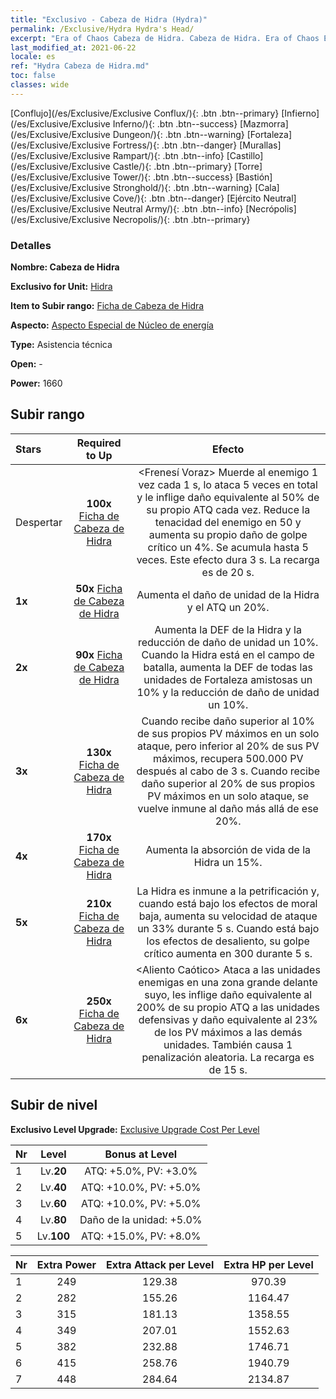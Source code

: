 ```yaml
---
title: "Exclusivo - Cabeza de Hidra (Hydra)"
permalink: /Exclusive/Hydra Hydra's Head/
excerpt: "Era of Chaos Cabeza de Hidra. Cabeza de Hidra. Era of Chaos Exclusivo Cabeza de Hidra. Hidra Exclusivo."
last_modified_at: 2021-06-22
locale: es
ref: "Hydra Cabeza de Hidra.md"
toc: false
classes: wide
---
```

 [Conflujo](/es/Exclusive/Exclusive Conflux/){: .btn .btn--primary} [Infierno](/es/Exclusive/Exclusive Inferno/){: .btn .btn--success} [Mazmorra](/es/Exclusive/Exclusive Dungeon/){: .btn .btn--warning} [Fortaleza](/es/Exclusive/Exclusive Fortress/){: .btn .btn--danger} [Murallas](/es/Exclusive/Exclusive Rampart/){: .btn .btn--info} [Castillo](/es/Exclusive/Exclusive Castle/){: .btn .btn--primary} [Torre](/es/Exclusive/Exclusive Tower/){: .btn .btn--success} [Bastión](/es/Exclusive/Exclusive Stronghold/){: .btn .btn--warning} [Cala](/es/Exclusive/Exclusive Cove/){: .btn .btn--danger} [Ejército Neutral](/es/Exclusive/Exclusive Neutral Army/){: .btn .btn--info} [Necrópolis](/es/Exclusive/Exclusive Necropolis/){: .btn .btn--primary} 

### Detalles
 **Nombre: Cabeza de Hidra** 

 **Exclusivo for Unit:** [Hidra](/es/units/Hydra/) 

 **Item to Subir rango:** [Ficha de Cabeza de Hidra](/ItemsES/con_997/)

 **Aspecto:** [Aspecto Especial de Núcleo de energía](/ItemsES/con_665/)

 **Type:** Asistencia técnica

 **Open:** -

 **Power:** 1660

## Subir rango

  |     Stars    |  Required to Up | Efecto |
  |:-------------|:---------------:|:---------------:|
  |  Despertar  | **100x** [Ficha de Cabeza de Hidra](/ItemsES/con_997/) | <Frenesí Voraz> Muerde al enemigo 1 vez cada 1 s, lo ataca 5 veces en total y le inflige daño equivalente al 50% de su propio ATQ cada vez. Reduce la tenacidad del enemigo en 50 y aumenta su propio daño de golpe crítico un 4%. Se acumula hasta 5 veces. Este efecto dura 3 s. La recarga es de 20 s. |
  | **1x** <i class="fas fa-star"/> | **50x** [Ficha de Cabeza de Hidra](/ItemsES/con_997/) | Aumenta el daño de unidad de la Hidra y el ATQ un 20%. |
  | **2x** <i class="fas fa-star"/> | **90x** [Ficha de Cabeza de Hidra](/ItemsES/con_997/) | Aumenta la DEF de la Hidra y la reducción de daño de unidad un 10%. Cuando la Hidra está en el campo de batalla, aumenta la DEF de todas las unidades de Fortaleza amistosas un 10% y la reducción de daño de unidad un 10%. |
  | **3x** <i class="fas fa-star"/> | **130x** [Ficha de Cabeza de Hidra](/ItemsES/con_997/) | <Renacer> Cuando recibe daño superior al 10% de sus propios PV máximos en un solo ataque, pero inferior al 20% de sus PV máximos, recupera 500.000 PV después al cabo de 3 s. Cuando recibe daño superior al 20% de sus propios PV máximos en un solo ataque, se vuelve inmune al daño más allá de ese 20%. |
  | **4x** <i class="fas fa-star"/> | **170x** [Ficha de Cabeza de Hidra](/ItemsES/con_997/) | Aumenta la absorción de vida de la Hidra un 15%. |
  | **5x** <i class="fas fa-star"/> | **210x** [Ficha de Cabeza de Hidra](/ItemsES/con_997/) | La Hidra es inmune a la petrificación y, cuando está bajo los efectos de moral baja, aumenta su velocidad de ataque un 33% durante 5 s. Cuando está bajo los efectos de desaliento, su golpe crítico aumenta en 300 durante 5 s. |
  | **6x** <i class="fas fa-star"/> | **250x** [Ficha de Cabeza de Hidra](/ItemsES/con_997/) | <Aliento Caótico> Ataca a las unidades enemigas en una zona grande delante suyo, les inflige daño equivalente al 200% de su propio ATQ a las unidades defensivas y daño equivalente al 23% de los PV máximos a las demás unidades. También causa 1 penalización aleatoria. La recarga es de 15 s. |


## Subir de nivel
 **Exclusivo Level Upgrade:** [Exclusive Upgrade Cost Per Level](/Exclusive/ExclusiveUpgradeCostPerLevel/)

  |  Nr  |   Level  | Bonus at Level |
  |:-----|:--------:|:--------------:|
  | 1 | Lv.**20** | ATQ: +5.0%, PV: +3.0% |
  | 2 | Lv.**40** | ATQ: +10.0%, PV: +5.0% |
  | 3 | Lv.**60** | ATQ: +10.0%, PV: +5.0% |
  | 4 | Lv.**80** | Daño de la unidad: +5.0% |
  | 5 | Lv.**100** | ATQ: +15.0%, PV: +8.0% |


  |  Nr  |  Extra Power | Extra Attack per Level | Extra HP per Level |
  |:-----|:--------:|:--------:|:--------:|
  | 1 | 249 | 129.38 | 970.39 |
  | 2 | 282 | 155.26 | 1164.47 |
  | 3 | 315 | 181.13 | 1358.55 |
  | 4 | 349 | 207.01 | 1552.63 |
  | 5 | 382 | 232.88 | 1746.71 |
  | 6 | 415 | 258.76 | 1940.79 |
  | 7 | 448 | 284.64 | 2134.87 |


